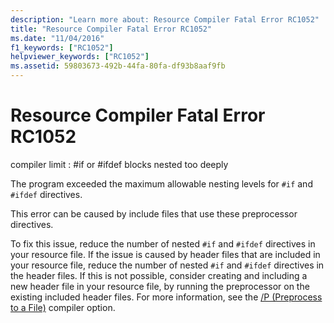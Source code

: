 ```yaml
---
description: "Learn more about: Resource Compiler Fatal Error RC1052"
title: "Resource Compiler Fatal Error RC1052"
ms.date: "11/04/2016"
f1_keywords: ["RC1052"]
helpviewer_keywords: ["RC1052"]
ms.assetid: 59803673-492b-44fa-80fa-df93b8aaf9fb
---
```

# Resource Compiler Fatal Error RC1052

compiler limit : #if or #ifdef blocks nested too deeply

The program exceeded the maximum allowable nesting levels for `#if` and `#ifdef` directives.

This error can be caused by include files that use these preprocessor directives.

To fix this issue, reduce the number of nested `#if` and `#ifdef` directives in your resource file. If the issue is caused by header files that are included in your resource file, reduce the number of nested `#if` and `#ifdef` directives in the header files. If this is not possible, consider creating and including a new header file in your resource file, by running the preprocessor on the existing included header files. For more information, see the [/P (Preprocess to a File)](../../build/reference/p-preprocess-to-a-file.md) compiler option.
